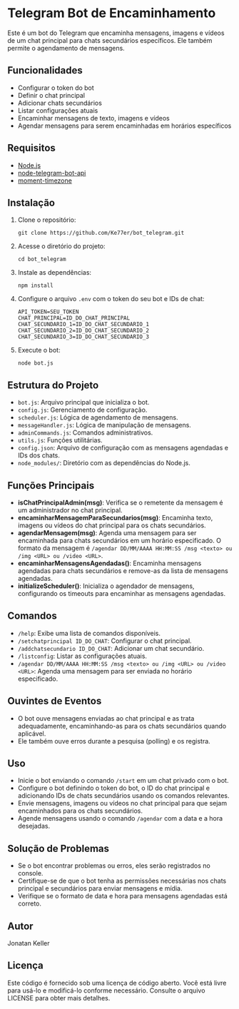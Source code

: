 # Telegram Bot de Encaminhamento

Este é um bot do Telegram que encaminha mensagens, imagens e vídeos de um chat principal para chats secundários específicos. Ele também permite o agendamento de mensagens.

## Funcionalidades

- Configurar o token do bot
- Definir o chat principal
- Adicionar chats secundários
- Listar configurações atuais
- Encaminhar mensagens de texto, imagens e vídeos
- Agendar mensagens para serem encaminhadas em horários específicos

## Requisitos

- [Node.js](https://nodejs.org/)
- [node-telegram-bot-api](https://github.com/yagop/node-telegram-bot-api)
- [moment-timezone](https://momentjs.com/timezone/)

## Instalação

1. Clone o repositório:
   ```shell
   git clone https://github.com/Ke77er/bot_telegram.git
   ```

2. Acesse o diretório do projeto:
   ```shell
   cd bot_telegram
   ```

3. Instale as dependências:
   ```shell
   npm install
   ```

4. Configure o arquivo `.env` com o token do seu bot e IDs de chat:
   ```env
   API_TOKEN=SEU_TOKEN
   CHAT_PRINCIPAL=ID_DO_CHAT_PRINCIPAL
   CHAT_SECUNDARIO_1=ID_DO_CHAT_SECUNDARIO_1
   CHAT_SECUNDARIO_2=ID_DO_CHAT_SECUNDARIO_2
   CHAT_SECUNDARIO_3=ID_DO_CHAT_SECUNDARIO_3
   ```

5. Execute o bot:
   ```shell
   node bot.js
   ```

## Estrutura do Projeto

- `bot.js`: Arquivo principal que inicializa o bot.
- `config.js`: Gerenciamento de configuração.
- `scheduler.js`: Lógica de agendamento de mensagens.
- `messageHandler.js`: Lógica de manipulação de mensagens.
- `adminCommands.js`: Comandos administrativos.
- `utils.js`: Funções utilitárias.
- `config.json`: Arquivo de configuração com as mensagens agendadas e IDs dos chats.
- `node_modules/`: Diretório com as dependências do Node.js.

## Funções Principais

- **isChatPrincipalAdmin(msg)**: Verifica se o remetente da mensagem é um administrador no chat principal.
- **encaminharMensagemParaSecundarios(msg)**: Encaminha texto, imagens ou vídeos do chat principal para os chats secundários.
- **agendarMensagem(msg)**: Agenda uma mensagem para ser encaminhada para chats secundários em um horário especificado. O formato da mensagem é `/agendar DD/MM/AAAA HH:MM:SS /msg <texto> ou /img <URL> ou /video <URL>`.
- **encaminharMensagensAgendadas()**: Encaminha mensagens agendadas para chats secundários e remove-as da lista de mensagens agendadas.
- **initializeScheduler()**: Inicializa o agendador de mensagens, configurando os timeouts para encaminhar as mensagens agendadas.

## Comandos

- `/help`: Exibe uma lista de comandos disponíveis.
- `/setchatprincipal ID_DO_CHAT`: Configurar o chat principal.
- `/addchatsecundario ID_DO_CHAT`: Adicionar um chat secundário.
- `/listconfig`: Listar as configurações atuais.
- `/agendar DD/MM/AAAA HH:MM:SS /msg <texto> ou /img <URL> ou /video <URL>`: Agenda uma mensagem para ser enviada no horário especificado.

## Ouvintes de Eventos

- O bot ouve mensagens enviadas ao chat principal e as trata adequadamente, encaminhando-as para os chats secundários quando aplicável.
- Ele também ouve erros durante a pesquisa (polling) e os registra.

## Uso

- Inicie o bot enviando o comando `/start` em um chat privado com o bot.
- Configure o bot definindo o token do bot, o ID do chat principal e adicionando IDs de chats secundários usando os comandos relevantes.
- Envie mensagens, imagens ou vídeos no chat principal para que sejam encaminhados para os chats secundários.
- Agende mensagens usando o comando `/agendar` com a data e a hora desejadas.

## Solução de Problemas

- Se o bot encontrar problemas ou erros, eles serão registrados no console.
- Certifique-se de que o bot tenha as permissões necessárias nos chats principal e secundários para enviar mensagens e mídia.
- Verifique se o formato de data e hora para mensagens agendadas está correto.

## Autor

Jonatan Keller

## Licença

Este código é fornecido sob uma licença de código aberto. Você está livre para usá-lo e modificá-lo conforme necessário. Consulte o arquivo LICENSE para obter mais detalhes.